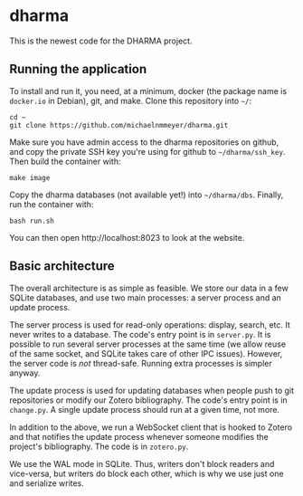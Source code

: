 # dharma

This is the newest code for the DHARMA project.

## Running the application

To install and run it, you need, at a minimum, docker (the package name is
`docker.io` in Debian), git, and make. Clone this repository into `~/`:

	cd ~
	git clone https://github.com/michaelnmmeyer/dharma.git

Make sure you have admin access to the dharma repositories on github, and copy
the private SSH key you're using for github to `~/dharma/ssh_key`. Then build
the container with:

	make image

Copy the dharma databases (not available yet!) into `~/dharma/dbs`. Finally, run
the container with:

	bash run.sh

You can then open http://localhost:8023 to look at the website.

##  Basic architecture

The overall architecture is as simple as feasible. We store our data in a few
SQLite databases, and use two main processes: a server process and an update
process.

The server process is used for read-only operations: display, search, etc. It
never writes to a database. The code's entry point is in `server.py`. It is
possible to run several server processes at the same time (we allow reuse of the
same socket, and SQLite takes care of other IPC issues). However, the server
code is *not* thread-safe. Running extra processes is simpler anyway.

The update process is used for updating databases when people push to git
repositories or modify our Zotero bibliography. The code's entry point is in
`change.py`. A single update process should run at a given time, not more.

In addition to the above, we run a WebSocket client that is hooked to Zotero
and that notifies the update process whenever someone modifies the project's
bibliography. The code is in `zotero.py`.

We use the WAL mode in SQLite. Thus, writers don't block readers and vice-versa,
but writers do block each other, which is why we use just one and serialize
writes.
